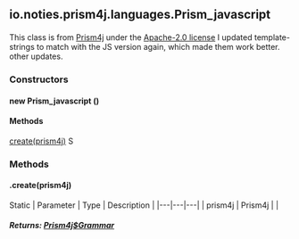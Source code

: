 

io.noties.prism4j.languages.Prism\_javascript
---------------------------------------------

#### 

This class is from [Prism4j](https://github.com/noties/Prism4j)
under the [Apache-2.0 license](https://www.apache.org/licenses/LICENSE-2.0)
I updated template-strings to match with the JS version again, which made them work better. other updates.

### Constructors

#### new Prism\_javascript ()




#### Methods

[create(prism4j)](#create-Prism4j-)
S



### Methods

#### .create(prism4j)

Static
| Parameter | Type | Description |
|---|---|---|
| prism4j | Prism4j |  |

##### Returns: [Prism4j$Grammar](1.9.2/)




